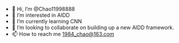 - 👋 Hi, I’m @Chao11998888
- 👀 I’m interested in AIDD
- 🌱 I’m currently learning CNN
- 💞️ I’m looking to collaborate on building up a new AIDD framework.
- 📫 How to reach me 1984_chao@163.com

<!---
Chao11998888/Chao11998888 is a ✨ special ✨ repository because its `README.md` (this file) appears on your GitHub profile.
You can click the Preview link to take a look at your changes.
--->
